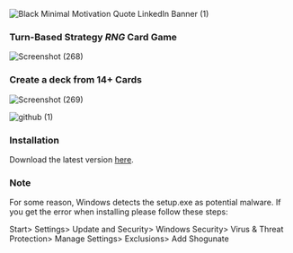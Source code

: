 ![Black Minimal Motivation Quote LinkedIn Banner (1)](https://github.com/Dilabun/Shogunate/assets/111297824/2eb11acc-10d5-4552-871f-34702b68238b)
### Turn-Based Strategy *RNG* Card Game
![Screenshot (268)](https://github.com/Dilabun/Shogunate/assets/111297824/603e29b6-d2a3-4c55-9a62-6d0a930ac5a6)
### Create a deck from 14+ Cards
![Screenshot (269)](https://github.com/Dilabun/Shogunate/assets/111297824/a392ec42-0e6b-49bb-999e-199b5bcad601)

![github  (1)](https://github.com/Dilabun/Shogunate/assets/111297824/30379163-ba87-4535-9996-f5b4ff432f2e)

### Installation
Download the latest version [here](https://github.com/Dilabun/Shogunate/releases/download/Shogunate.exe/shogunsetup.exe).

### Note
For some reason, Windows detects the setup.exe as potential malware. If you get the error when installing please follow these steps:

Start> Settings> Update and Security> Windows Security> Virus & Threat Protection> Manage Settings> Exclusions> Add Shogunate





